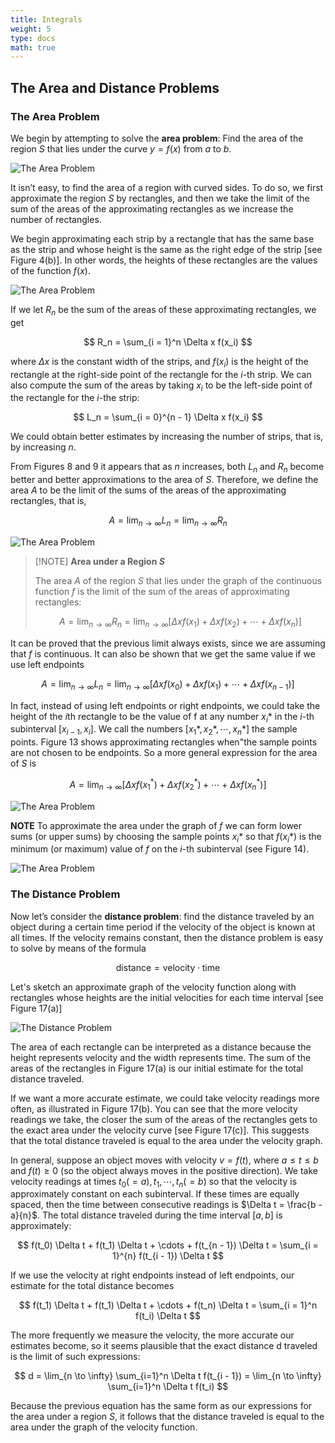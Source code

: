 ```yaml
---
title: Integrals
weight: 5
type: docs
math: true
---
```


## The Area and Distance Problems

### The Area Problem

We begin by attempting to solve the **area problem**: Find the area of the region $S$ that lies under the curve $y = f(x)$ from $a$ to $b$.

![The Area Problem](./assets/area_problem_intro.png)

It isn’t easy, to find the area of a region with curved sides. To do so, we first approximate the region $S$ by rectangles, and then we take the limit of the sum of the areas of the approximating rectangles as we increase the number of rectangles.

We begin approximating each strip by a rectangle that has the same base as the strip and whose height is the same as the right edge of the strip [see Figure 4(b)]. In other words, the heights of these rectangles are the values of the function $f(x)$.

![The Area Problem](./assets/area_problem_1.png)

If we let $R_n$ be the sum of the areas of these approximating rectangles, we get

$$
R_n = \sum_{i = 1}^n \Delta x f(x_i)
$$

where $\Delta x$ is the constant width of the strips, and $f(x_i)$ is the height of the rectangle at the right-side point of the rectangle for the $i$-th strip. We can also compute the sum of the areas by taking $x_i$ to be the left-side point of the rectangle for the $i$-the strip:

$$
L_n = \sum_{i = 0}^{n - 1} \Delta x f(x_i)
$$

We could obtain better estimates by increasing the number of strips, that is, by increasing $n$.

From Figures 8 and 9 it appears that as $n$ increases, both $L_n$ and $R_n$ become better and better approximations to the area of $S$. Therefore, we define the area $A$ to be the limit of the sums of the areas of the approximating rectangles, that is,

$$
A = \lim_{n \to \infty} L_n = \lim_{n \to \infty} R_n
$$

![The Area Problem](./assets/area_problem_2.png)

> [!NOTE] **Area under a Region $S$**
>
> The area $A$ of the region $S$ that lies under the graph of the continuous function $f$ is the limit of the sum of the areas of approximating rectangles:
>
> $$A = \lim_{n \to \infty} R_n = \lim_{n \to \infty} [\Delta x f(x_1) + \Delta x f(x_2) + \cdots + \Delta x f(x_n)]$$

It can be proved that the previous limit always exists, since we are assuming that $f$ is continuous. It can also be shown that we get the same value if we use left endpoints

$$
A = \lim_{n \to \infty} L_n = \lim_{n \to \infty} [\Delta x f(x_0) + \Delta x f(x_1) + \cdots + \Delta x f(x_{n - 1})]
$$

In fact, instead of using left endpoints or right endpoints, we could take the height of the $i$th rectangle to be the value of f at any number $x_i*$ in the $i$-th subinterval $[x_{i -1}, x_i]$. We call the numbers $[x_1*, x_2*, \cdots, x_n*]$ the sample points. Figure 13 shows approximating rectangles when"the sample points are not chosen to be endpoints. So a more general expression for the area of $S$ is

$$
A = \lim_{n \to \infty} [\Delta x f(x_1^*) + \Delta x f(x_2^*) + \cdots + \Delta x f(x_n^*)]
$$

![The Area Problem](./assets/area_problem_3.png)

**NOTE** To approximate the area under the graph of $f$ we can form lower sums (or upper sums) by choosing the sample points $x_i*$ so that $f(x_i*)$ is the minimum (or maximum) value of $f$ on the $i$-th subinterval (see Figure 14).

![The Area Problem](./assets/area_problem_4.png)

### The Distance Problem

Now let’s consider the **distance problem**: find the distance traveled by an object during a certain time period if the velocity of the object is known at all times. If the velocity remains constant, then the distance problem is easy to solve by means of the formula

$$
\text{distance} = \text{velocity} \cdot \text{time}
$$

Let's sketch an approximate graph of the velocity function along with rectangles whose heights are the initial velocities for each time interval [see Figure 17(a)]

![The Distance Problem](./assets/distance_problem_1.png)

The area of each rectangle can be interpreted as a distance because the height represents velocity and the width represents time. The sum of the areas of the rectangles in Figure 17(a) is our initial estimate for the total distance traveled.

If we want a more accurate estimate, we could take velocity readings more often, as illustrated in Figure 17(b). You can see that the more velocity readings we take, the closer the sum of the areas of the rectangles gets to the exact area under the velocity curve [see Figure 17(c)]. This suggests that the total distance traveled is equal to the area under the velocity graph.

In general, suppose an object moves with velocity $v = f(t)$, where $a \leq t \leq b$ and $f(t) \geq 0$ (so the object always moves in the positive direction). We take velocity readings at times $t_0 (=a), t_1, \cdots, t_n(=b)$ so that the velocity is approximately constant on each subinterval. If these times are equally spaced, then the time between consecutive readings is $\Delta t = \frac{b - a}{n}$. The total distance traveled during the time interval $[a, b]$ is approximately:

$$
f(t_0) \Delta t + f(t_1) \Delta t + \cdots + f(t_{n - 1}) \Delta t = \sum_{i = 1}^{n} f(t_{i - 1}) \Delta t
$$

If we use the velocity at right endpoints instead of left endpoints, our estimate for the total distance becomes

$$
f(t_1) \Delta t + f(t_1) \Delta t + \cdots + f(t_n) \Delta t = \sum_{i = 1}^n f(t_i) \Delta t
$$

The more frequently we measure the velocity, the more accurate our estimates become, so it seems plausible that the exact distance d traveled is the limit of such expressions:

$$
d = \lim_{n \to \infty} \sum_{i=1}^n \Delta t f(t_{i - 1}) = \lim_{n \to \infty} \sum_{i=1}^n \Delta t f(t_i)
$$

Because the previous equation has the same form as our expressions for the area under a region $S$, it follows that the distance traveled is equal to the area under the graph of the velocity function.
